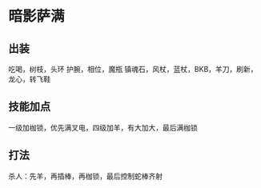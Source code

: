 # 暗影萨满

## 出装
吃喝，树枝，头环
护腕，相位，魔瓶
镇魂石，风杖，蓝杖，BKB，羊刀，刷新，龙心，转飞鞋

## 技能加点
一级加枷锁，优先满叉电，四级加羊，有大加大，最后满枷锁

## 打法
杀人：先羊，再插棒，再枷锁，最后控制蛇棒齐射